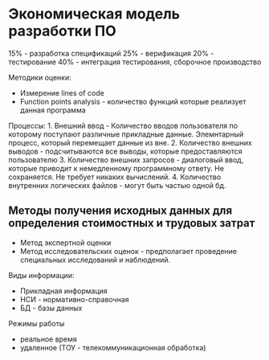 # Экономическая модель разработки ПО

15% - разработка спецификаций
25% - верификация
20% - тестирование
40% - интеграция тестирования, сборочное производство

Методики оценки: 
- Измерение lines of code
- Function points analysis - количество функций которые реализует данная программа


Процессы: 
    1. Внешний ввод - Количество вводов пользователя по которому поступают различные прикладные данные. Элемнтарный процесс, который перемещает данные из вне. 
    2. Количество внешних выводов - подсчитываются все выводы, которые предоставляются пользователю 
    3. Количество внешних запросов - диалоговый ввод, которые приводит к немедленному программному ответу. Не сохраняется. Не требует никаких вычислений. 
    4. Количество внутренних логических файлов - могут быть частью одной бд. 

## Методы получения исходных данных для определения стоимостных и трудовых затрат

- Метод экспертной оценки 
- Метод исследовательских оценок - предполагает проведение специальных исследований и наблюдений. 

Виды информации: 
- Прикладная информация
- НСИ - нормативно-справочная
- БД - базы данных

Режимы работы 
- реальное время
- удаленное (ТОУ - телекоммуникационная обработка)


